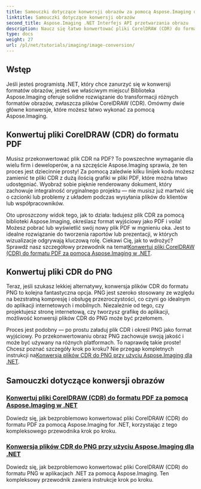 ```yaml
---
title: Samouczki dotyczące konwersji obrazów za pomocą Aspose.Imaging dla .NET
linktitle: Samouczki dotyczące konwersji obrazów
second_title: Aspose.Imaging .NET Interfejs API przetwarzania obrazu
description: Naucz się łatwo konwertować pliki CorelDRAW (CDR) do formatów PDF i PNG dzięki kompleksowym samouczkom Aspose.Imaging dostosowanym do potrzeb programistów .NET.
type: docs
weight: 27
url: /pl/net/tutorials/imaging/image-conversion/
---
```

## Wstęp

Jeśli jesteś programistą .NET, który chce zanurzyć się w konwersji formatów obrazów, jesteś we właściwym miejscu! Biblioteka Aspose.Imaging oferuje solidne rozwiązanie do transformacji różnych formatów obrazów, zwłaszcza plików CorelDRAW (CDR). Omówmy dwie główne konwersje, które możesz łatwo wykonać za pomocą Aspose.Imaging.

## Konwertuj pliki CorelDRAW (CDR) do formatu PDF

Musisz przekonwertować plik CDR na PDF? To powszechne wymaganie dla wielu firm i deweloperów, a na szczęście Aspose.Imaging sprawia, że ten proces jest dziecinnie prosty! Za pomocą zaledwie kilku linijek kodu możesz zamienić te pliki CDR z dużą ilością grafiki w pliki PDF, które można łatwo udostępniać. Wyobraź sobie pięknie renderowany dokument, który zachowuje integralność oryginalnego projektu — nie musisz już martwić się o czcionki lub problemy z układem podczas wysyłania plików do klientów lub współpracowników. 

 Oto uproszczony widok tego, jak to działa: ładujesz plik CDR za pomocą biblioteki Aspose.Imaging, określasz format wyjściowy jako PDF i voila! Możesz pobrać lub wyświetlić swój nowy plik PDF w mgnieniu oka. Jest to idealne rozwiązanie do tworzenia raportów lub prezentacji, w których wizualizacje odgrywają kluczową rolę. Ciekawi Cię, jak to wdrożyć? Sprawdź nasz szczegółowy przewodnik na temat[Konwertuj pliki CorelDRAW (CDR) do formatu PDF za pomocą Aspose.Imaging w .NET](./convert-cdr-files-to-pdf/).

## Konwertuj pliki CDR do PNG

Teraz, jeśli szukasz lekkiej alternatywy, konwersja plików CDR do formatu PNG to kolejna fantastyczna opcja. PNG jest szeroko stosowany ze względu na bezstratną kompresję i obsługę przezroczystości, co czyni go idealnym do aplikacji internetowych i mobilnych. Niezależnie od tego, czy projektujesz stronę internetową, czy tworzysz grafikę do aplikacji, możliwość konwersji plików CDR do PNG może być przełomem.

 Proces jest podobny — po prostu załaduj plik CDR i określ PNG jako format wyjściowy. Po przekonwertowaniu obraz PNG zachowuje swoją jakość i może być używany na różnych platformach. To naprawdę takie proste! Chcesz poznać szczegóły krok po kroku? Nie przegap kompletnych instrukcji na[Konwersja plików CDR do PNG przy użyciu Aspose.Imaging dla .NET](./convert-cdr-files-to-png/).

## Samouczki dotyczące konwersji obrazów
### [Konwertuj pliki CorelDRAW (CDR) do formatu PDF za pomocą Aspose.Imaging w .NET](./convert-cdr-files-to-pdf/)
Dowiedz się, jak bezproblemowo konwertować pliki CorelDRAW (CDR) do formatu PDF za pomocą Aspose.Imaging for .NET, korzystając z tego kompleksowego przewodnika krok po kroku.
### [Konwersja plików CDR do PNG przy użyciu Aspose.Imaging dla .NET](./convert-cdr-files-to-png/)
Dowiedz się, jak bezproblemowo konwertować pliki CorelDRAW (CDR) do formatu PNG w aplikacjach .NET za pomocą Aspose.Imaging. Ten kompleksowy przewodnik zawiera instrukcje krok po kroku.